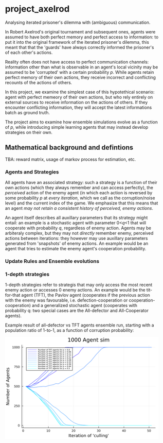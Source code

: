 # project_axelrod
Analysing iterated prisoner's dilemma with (ambiguous) communication. 

In Robert Axelrod's original tournament and subsequent ones, agents were assumed to have both perfect memory and perfect access to information: to put it into the original framework of the iterated prisoner's dilemma, this meant that that the 'guards' have always correctly informed the prisoner's of each other's actions.

Reality often does not have access to perfect communication channels: information other than what is observable in an agent's local vicinity may be assumed to be 'corrupted' with a certain probability $p$. While agents retain perfect memory of their own actions, they receive incorrect and conflicting recounts of the actions of others.

In this project, we examine the simplest case of this hypotethical scenario: agent with perfect memeory of their own actions, but who rely entirely on external sources to receive information on the actions of others. If they encounter conflicting information, they will accept the latest informations batch as ground truth. 

The project aims to examine how ensemble simulations evolve as a function of $p$, while introducing simple learning agents that may instead develop strategies on their own. 

## Mathematical background and defintions

TBA: reward matrix, usage of markov process for estimation, etc.

### Agents and Strategies

All agents have an associated strategy: such a strategy is a function of their own actions (which they always remember and can access perfectly), the _perceived_ action of the enemy agent (in which each action is reversed by some probability _p_ at _every iteration_, which we call as the corruption/noise level) and the current index of the game. We emphasize that this means that an agent _may not retain a consistent history of perceived, enemy actions_. 

An agent itself describes all auxillary parameters that its strategy might entail: an example is a stochastic agent with parameter 0<_q_<1 that will cooperate with probability _q_, regardless of enemy action. Agents may be arbiteraly complex, but they may not _directly_ remember enemy, perceived actions between iterations: they however may use auxillary parameters generated from 'snapshots' of enemy actions. An example would be an agent that tries to estimate the enemy agent's cooperation probability. 

### Update Rules and Ensemble evolutions

### 1-depth strategies

1-depth strategies refer to strategis that may only access the most recent enemy action or accesses 0 enemy actions. An example would be the tit-for-that agent (TFT), the Pavlov agent (cooperates if the previous action with the enemy was favourable, i.e. defection-cooperation or cooperation-cooperation) and a generalized stochastic agent (cooperates with probability q: two special cases are the All-defector and All-Cooperator agents). 

Example result of all-defector vs TFT agents ensemble run, starting with a population ratio of 1-to-1, as a function of corruption probability:

![TFTvsAD](https://github.com/ArchHem/project_axelrod/blob/main/examp_plot.png)




